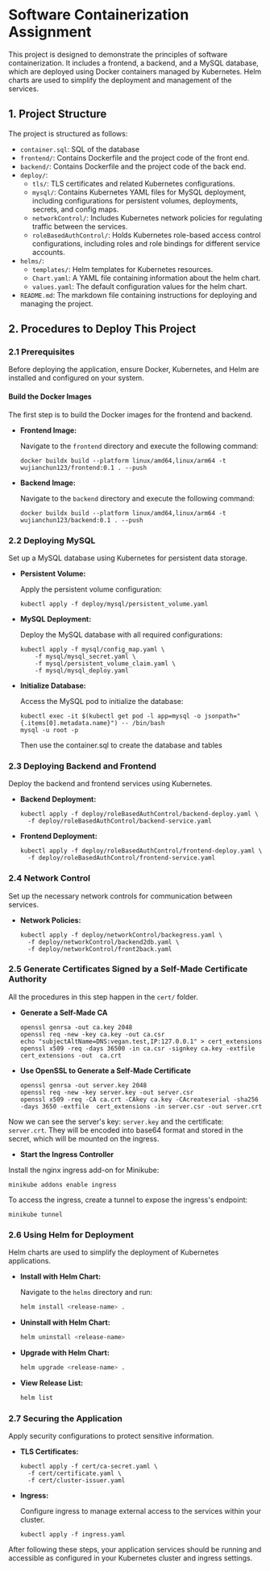 
# Software Containerization Assignment

This project is designed to demonstrate the principles of software containerization. It includes a frontend, a backend, and a MySQL database, which are deployed using Docker containers managed by Kubernetes. Helm charts are used to simplify the deployment and management of the services.

## 1. Project Structure

The project is structured as follows:

- `container.sql`: SQL of the database
- `frontend/`: Contains Dockerfile and the project code of the front end.
- `backend/`: Contains Dockerfile and the project code of the back end.
- `deploy/`:
  - `tls/`: TLS certificates and related Kubernetes configurations.
  - `mysql/`: Contains Kubernetes YAML files for MySQL deployment, including configurations for persistent volumes, deployments, secrets, and config maps.
  - `networkControl/`: Includes Kubernetes network policies for regulating traffic between the services.
  - `roleBasedAuthControl/`: Holds Kubernetes role-based access control configurations, including roles and role bindings for different service accounts.
- `helms/`:
  - `templates/`: Helm templates for Kubernetes resources.
  - `Chart.yaml`: A YAML file containing information about the helm chart.
  - `values.yaml`: The default configuration values for the helm chart.
- `README.md`: The markdown file containing instructions for deploying and managing the project.

## 2. Procedures to Deploy This Project

### 2.1 Prerequisites

Before deploying the application, ensure Docker, Kubernetes, and Helm are installed and configured on your system.

#### Build the Docker Images

The first step is to build the Docker images for the frontend and backend.

- **Frontend Image:**

  Navigate to the `frontend` directory and execute the following command:

  ```shell
  docker buildx build --platform linux/amd64,linux/arm64 -t wujianchun123/frontend:0.1 . --push
  ```

- **Backend Image:**

  Navigate to the `backend` directory and execute the following command:

  ```shell
  docker buildx build --platform linux/amd64,linux/arm64 -t wujianchun123/backend:0.1 . --push
  ```

### 2.2 Deploying MySQL

Set up a MySQL database using Kubernetes for persistent data storage.

- **Persistent Volume:**

  Apply the persistent volume configuration:

  ```shell
  kubectl apply -f deploy/mysql/persistent_volume.yaml
  ```

- **MySQL Deployment:**

  Deploy the MySQL database with all required configurations:
    ```shell
    kubectl apply -f mysql/config_map.yaml \
        -f mysql/mysql_secret.yaml \
        -f mysql/persistent_volume_claim.yaml \
        -f mysql/mysql_deploy.yaml
    ```

- **Initialize Database:**

  Access the MySQL pod to initialize the database:

  ```shell
  kubectl exec -it $(kubectl get pod -l app=mysql -o jsonpath="{.items[0].metadata.name}") -- /bin/bash
  mysql -u root -p
  ```

  Then use the container.sql to create the database and tables
### 2.3 Deploying Backend and Frontend

Deploy the backend and frontend services using Kubernetes.

- **Backend Deployment:**

  ```shell
  kubectl apply -f deploy/roleBasedAuthControl/backend-deploy.yaml \
    -f deploy/roleBasedAuthControl/backend-service.yaml
  ```

- **Frontend Deployment:**

  ```shell
  kubectl apply -f deploy/roleBasedAuthControl/frontend-deploy.yaml \
    -f deploy/roleBasedAuthControl/frontend-service.yaml
  ```

### 2.4 Network Control

Set up the necessary network controls for communication between services.

- **Network Policies:**

  ```shell
  kubectl apply -f deploy/networkControl/backegress.yaml \
    -f deploy/networkControl/backend2db.yaml \
    -f deploy/networkControl/front2back.yaml
  ```


### 2.5 Generate Certificates Signed by a Self-Made Certificate Authority

All the procedures in this step happen in the `cert/` folder.

- **Generate a Self-Made CA**

    ```shell
    openssl genrsa -out ca.key 2048
    openssl req -new -key ca.key -out ca.csr
    echo "subjectAltName=DNS:vegan.test,IP:127.0.0.1" > cert_extensions
    openssl x509 -req -days 36500 -in ca.csr -signkey ca.key -extfile cert_extensions -out  ca.crt
    ```

- **Use OpenSSL to Generate a Self-Made Certificate**

    ```shell
    openssl genrsa -out server.key 2048 
    openssl req -new -key server.key -out server.csr
    openssl x509 -req -CA ca.crt -CAkey ca.key -CAcreateserial -sha256 -days 3650 -extfile  cert_extensions -in server.csr -out server.crt
    ```

Now we can see the server's key: `server.key` and the certificate: `server.crt`.
They will be encoded into base64 format and stored in the secret, which will be mounted on the ingress.

- **Start the Ingress Controller**

Install the nginx ingress add-on for Minikube:

```shell
minikube addons enable ingress
```

To access the ingress, create a tunnel to expose the ingress's endpoint:

```shell
minikube tunnel
```


### 2.6 Using Helm for Deployment

Helm charts are used to simplify the deployment of Kubernetes applications.

- **Install with Helm Chart:**

  Navigate to the `helms` directory and run:

  ```bash
  helm install <release-name> .
  ```

- **Uninstall with Helm Chart:**

  ```bash
  helm uninstall <release-name>
  ```

- **Upgrade with Helm Chart:**

  ```bash
  helm upgrade <release-name> .
  ```

- **View Release List:**

  ```bash
  helm list
  ```

### 2.7 Securing the Application

Apply security configurations to protect sensitive information.

- **TLS Certificates:**

  ```shell
  kubectl apply -f cert/ca-secret.yaml \
    -f cert/certificate.yaml \
    -f cert/cluster-issuer.yaml
  ```

- **Ingress:**

  Configure ingress to manage external access to the services within your cluster.

  ```shell
  kubectl apply -f ingress.yaml
  ```

After following these steps, your application services should be running and accessible as configured in your Kubernetes cluster and ingress settings.


